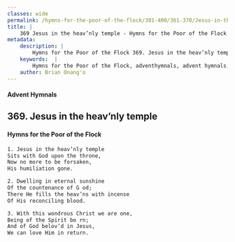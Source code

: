 ```yaml
---
classes: wide
permalink: /hymns-for-the-poor-of-the-flock/301-400/361-370/Jesus-in-the-heav’nly-temple/
title: |
    369 Jesus in the heav’nly temple - Hymns for the Poor of the Flock
metadata:
    description: |
        Hymns for the Poor of the Flock 369. Jesus in the heav’nly temple. Jesus in the heav’nly temple Sits with God upon the throne, Now no more to be forsaken, His humiliation gone. 
    keywords:  |
        Hymns for the Poor of the Flock, adventhymnals, advent hymnals, Jesus in the heav’nly temple, Jesus in the heav’nly temple, 
    author: Brian Onang'o
---
```


#### Advent Hymnals
## 369. Jesus in the heav’nly temple
####  Hymns for the Poor of the Flock

```txt
1. Jesus in the heav’nly temple
Sits with God upon the throne,
Now no more to be forsaken,
His humiliation gone.

2. Dwelling in eternal sunshine
Of the countenance of G od;
There He fills the heav’ns with incense 
Of His reconciling blood.

3. With this wondrous Christ we are one,
Being of the Spirit bo rn; 
And of God belov’d in Jesus,
We can love Him in return.
```